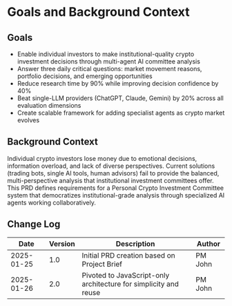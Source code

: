 # Goals and Background Context

## Goals
- Enable individual investors to make institutional-quality crypto investment decisions through multi-agent AI committee analysis
- Answer three daily critical questions: market movement reasons, portfolio decisions, and emerging opportunities
- Reduce research time by 90% while improving decision confidence by 40%
- Beat single-LLM providers (ChatGPT, Claude, Gemini) by 20% across all evaluation dimensions
- Create scalable framework for adding specialist agents as crypto market evolves

## Background Context
Individual crypto investors lose money due to emotional decisions, information overload, and lack of diverse perspectives. Current solutions (trading bots, single AI tools, human advisors) fail to provide the balanced, multi-perspective analysis that institutional investment committees offer. This PRD defines requirements for a Personal Crypto Investment Committee system that democratizes institutional-grade analysis through specialized AI agents working collaboratively.

## Change Log
| Date | Version | Description | Author |
|------|---------|-------------|---------|
| 2025-01-25 | 1.0 | Initial PRD creation based on Project Brief | PM John |
| 2025-01-26 | 2.0 | Pivoted to JavaScript-only architecture for simplicity and reuse | PM John |
